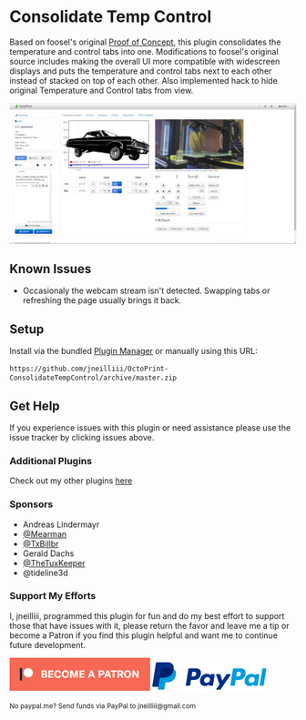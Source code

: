 # Consolidate Temp Control

Based on foosel's original [Proof of Concept](https://github.com/foosel/OctoPrint-ConsolidateTempControl/), this plugin consolidates the temperature and control tabs into one. Modifications to foosel's original source includes making the overall UI more compatible with widescreen displays and puts the temperature and control tabs next to each other instead of stacked on top of each other. Also implemented hack to hide original Temperature and Control tabs from view.

![Screenshot](screenshot.png)

## Known Issues
  - Occasionaly the webcam stream isn't detected.  Swapping tabs or refreshing the page usually brings it back.

## Setup

Install via the bundled [Plugin Manager](https://github.com/foosel/OctoPrint/wiki/Plugin:-Plugin-Manager)
or manually using this URL:

    https://github.com/jneilliii/OctoPrint-ConsolidateTempControl/archive/master.zip

## Get Help

If you experience issues with this plugin or need assistance please use the issue tracker by clicking issues above.

### Additional Plugins

Check out my other plugins [here](https://plugins.octoprint.org/by_author/#jneilliii)

### Sponsors
- Andreas Lindermayr
- [@Mearman](https://github.com/Mearman)
- [@TxBillbr](https://github.com/TxBillbr)
- Gerald Dachs
- [@TheTuxKeeper](https://github.com/thetuxkeeper)
- @tideline3d

### Support My Efforts
I, jneilliii, programmed this plugin for fun and do my best effort to support those that have issues with it, please return the favor and leave me a tip or become a Patron if you find this plugin helpful and want me to continue future development.

[![Patreon](patreon-with-text-new.png)](https://www.patreon.com/jneilliii) [![paypal](paypal-with-text.png)](https://paypal.me/jneilliii)

<small>No paypal.me? Send funds via PayPal to jneilliii&#64;gmail&#46;com</small>
